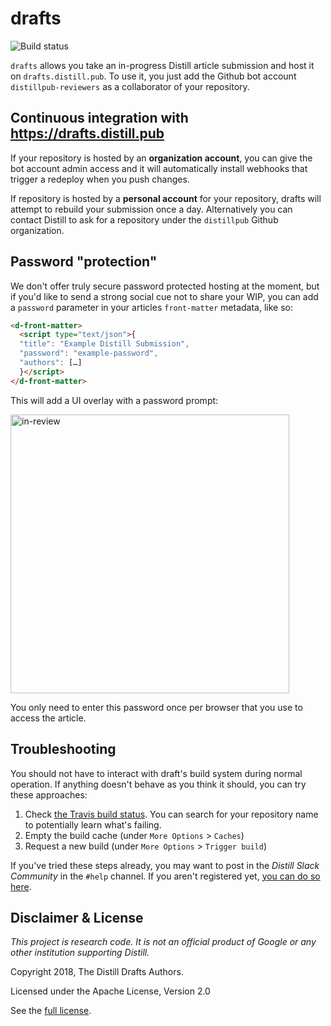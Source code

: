 # drafts
![Build status](https://travis-ci.org/distillpub/drafts.svg?branch=master)

`drafts` allows you take an in-progress Distill article submission and host it on `drafts.distill.pub`. To use it, you just add the Github bot account `distillpub-reviewers` as a collaborator of your repository.

## Continuous integration with https://drafts.distill.pub

If your repository is hosted by an **organization account**, you can give the bot account admin access and it will automatically install webhooks that trigger a redeploy when you push changes. 

If repository is hosted by a **personal account** for your repository, drafts will attempt to rebuild your submission once a day. Alternatively you can contact Distill to ask for a repository under the `distillpub` Github organization.

## Password "protection"

We don't offer truly secure password protected hosting at the moment, but if you'd like to send a strong social cue not to share your WIP, you can add a `password` parameter in your articles `front-matter` metadata, like so:

```html
<d-front-matter>
  <script type="text/json">{
  "title": "Example Distill Submission",
  "password": "example-password",
  "authors": […]
  }</script>
</d-front-matter>
```

This will add a UI overlay with a password prompt:

<img width="446" alt="in-review" src="https://user-images.githubusercontent.com/1167977/45449505-a78b1780-b6d5-11e8-970f-a3f4dd5650e9.png">

You only need to enter this password once per browser that you use to access the article.

  
## Troubleshooting

You should not have to interact with draft's build system during normal operation. If anything doesn't behave as you think it should, you can try these approaches:

1. Check [the Travis build status](https://travis-ci.org/distillpub/drafts/).
   You can search for your repository name to potentially learn what's failing.
2. Empty the build cache (under `More Options` > `Caches`)
3. Request a new build (under `More Options` > `Trigger build`)

If you've tried these steps already, you may want to post in the _Distill Slack Community_ in the `#help` channel. If you aren't registered yet, [you can do so here](https://join.slack.com/t/distillpub/shared_invite/enQtMzg1NzU3MzEzMTg3LWJkNmQ4Y2JlNjJkNDlhYTU2ZmQxMGFkM2NiMTI2NGVjNzJkOTdjNTFiOGZmNDBjNTEzZGUwM2U0Mzg4NDAyN2E).

## Disclaimer & License

_This project is research code. It is not an official product of Google or any other institution supporting Distill._

Copyright 2018, The Distill Drafts Authors.

Licensed under the Apache License, Version 2.0

See the [full license](LICENSE).
